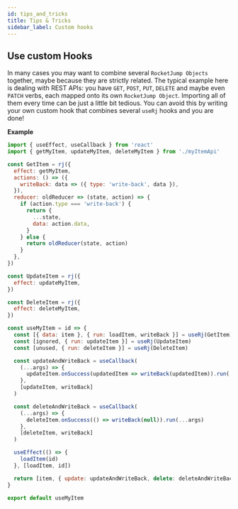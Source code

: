 ```yaml
---
id: tips_and_tricks
title: Tips & Tricks
sidebar_label: Custom hooks
---
```


## Use custom Hooks

In many cases you may want to combine several `RocketJump Objects` together, maybe because they are strictly related. The typical example here is dealing with REST APIs: you have `GET`, `POST`, `PUT`, `DELETE` and maybe even `PATCH` verbs, each mapped onto its own `RocketJump Object`. Importing all of them every time can be just a little bit tedious. You can avoid this by writing your own custom hook that combines several `useRj` hooks and you are done!

**Example**

```js
import { useEffect, useCallback } from 'react'
import { getMyItem, updateMyItem, deleteMyItem } from './myItemApi'

const GetItem = rj({
  effect: getMyItem,
  actions: () => ({
    writeBack: data => ({ type: 'write-back', data }),
  }),
  reducer: oldReducer => (state, action) => {
    if (action.type === 'write-back') {
      return {
        ...state,
        data: action.data,
      }
    } else {
      return oldReducer(state, action)
    }
  },
})

const UpdateItem = rj({
  effect: updateMyItem,
})

const DeleteItem = rj({
  effect: deleteMyItem,
})

const useMyItem = id => {
  const [{ data: item }, { run: loadItem, writeBack }] = useRj(GetItem)
  const [ignored, { run: updateItem }] = useRj(UpdateItem)
  const [unused, { run: deleteItem }] = useRj(DeleteItem)

  const updateAndWriteBack = useCallback(
    (...args) => {
      updateItem.onSuccess(updatedItem => writeBack(updatedItem)).run(...args)
    },
    [updateItem, writeBack]
  )

  const deleteAndWriteBack = useCallback(
    (...args) => {
      deleteItem.onSuccess(() => writeBack(null)).run(...args)
    },
    [deleteItem, writeBack]
  )

  useEffect(() => {
    loadItem(id)
  }, [loadItem, id])

  return [item, { update: updateAndWriteBack, delete: deleteAndWriteBack }]
}

export default useMyItem
```
